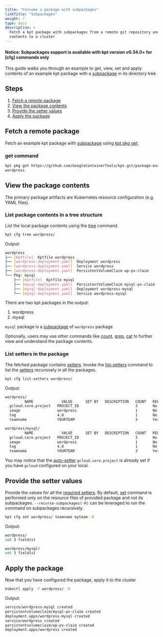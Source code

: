 ```yaml
---
title: "Consume a package with subpackages"
linkTitle: "Subpackages"
weight: 7
type: docs
description: >
  Fetch a kpt package with subpackages from a remote git repository and apply its 
  contents to a cluster
---
```




#### Notice: Subpackages support is available with kpt version v0.34.0+ for [cfg] commands only



This guide walks you through an example to get, view, set and apply contents of an
example kpt package with a [subpackage] in its directory tree.

## Steps

1. [Fetch a remote package](#fetch-a-remote-package)
2. [View the package contents](#view-the-package-contents)
3. [Provide the setter values](#provide-the-setter-values)
4. [Apply the package](#apply-the-package)

## Fetch a remote package

Fetch an example kpt package with [subpackage] using [kpt pkg get].

### get command

```sh
kpt pkg get https://github.com/GoogleContainerTools/kpt.git/package-examples/wordpress \
wordpress
```

## View the package contents

The primary package artifacts are Kubernetes resource configuration
(e.g. YAML files).

### List package contents in a tree structure

List the local package contents using the [tree] command.

```sh
kpt cfg tree wordpress/
```

Output:

```sh
wordpress
├── [Kptfile]  Kptfile wordpress
├── [wordpress-deployment.yaml]  Deployment wordpress
├── [wordpress-deployment.yaml]  Service wordpress
├── [wordpress-deployment.yaml]  PersistentVolumeClaim wp-pv-claim
└── Pkg: mysql
    ├── [Kptfile]  Kptfile mysql
    ├── [mysql-deployment.yaml]  PersistentVolumeClaim mysql-pv-claim
    ├── [mysql-deployment.yaml]  Deployment wordpress-mysql
    └── [mysql-deployment.yaml]  Service wordpress-mysql
```

There are two kpt packages in the output:

1. wordpress
2. mysql

`mysql` package is a [subpackage] of `wordpress` package

Optionally, users may use other commands like [count], [grep], [cat] to
further view and understand the package contents.

### List setters in the package

The fetched package contains [setters]. Invoke the [list-setters] command to
list the [setters] recursively in all the packages.

```sh
kpt cfg list-setters wordpress/
```

Output:

```sh
wordpress/
         NAME             VALUE      SET BY   DESCRIPTION   COUNT   REQUIRED
  gcloud.core.project   PROJECT_ID                          3       No
  image                 wordpress                           1       No
  tag                   4.8                                 1       No
  teamname              YOURTEAM                            3       Yes

wordpress/mysql/
         NAME             VALUE      SET BY   DESCRIPTION   COUNT   REQUIRED
  gcloud.core.project   PROJECT_ID                          3       No
  image                 wordpress                           1       No
  tag                   4.8                                 1       No
  teamname              YOURTEAM                            3       Yes
```

You may notice that the [auto-setter] `gcloud.core.project` is already set if you
have `gcloud` configured on your local.

## Provide the setter values

Provide the values for all the [required setters]. By default, [set]
command is performed only on the resource files of provided package and not its
subpackages. `--recurse-subpackages(-R)` can be leveraged to run the command on
subpackages recursively.

```sh
kpt cfg set wordpress/ teamname myteam -R
```

Output:

```sh
wordpress/
set 3 field(s)

wordpress/mysql/
set 3 field(s)
```

## Apply the package

Now that you have configured the package, apply it to the cluster

```sh
kubectl apply -f wordpress/ -R
```

Output:

```sh
service/wordpress-mysql created
persistentvolumeclaim/mysql-pv-claim created
deployment.apps/wordpress-mysql created
service/wordpress created
persistentvolumeclaim/wp-pv-claim created
deployment.apps/wordpress created
```

[kpt pkg get]: ../../..//reference/pkg/get/
[tree]: https://googlecontainertools.github.io/kpt/reference/cfg/tree/
[count]: https://googlecontainertools.github.io/kpt/reference/cfg/count/
[grep]: https://googlecontainertools.github.io/kpt/reference/cfg/grep/
[cat]: https://googlecontainertools.github.io/kpt/reference/cfg/cat/
[auto-setter]: https://googlecontainertools.github.io/kpt/guides/producer/setters/#auto-setters
[subpackage]: https://googlecontainertools.github.io/kpt/concepts/packaging/#subpackages
[setters]: https://googlecontainertools.github.io/kpt/guides/producer/setters/
[set]: https://googlecontainertools.github.io/kpt/reference/cfg/set/
[required setters]: https://googlecontainertools.github.io/kpt/guides/producer/setters/#marking-a-field-as-required
[list-setters]: https://googlecontainertools.github.io/kpt/reference/cfg/list-setters/
